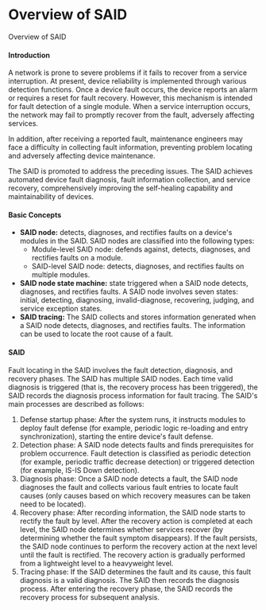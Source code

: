 Overview of SAID
================

Overview of SAID

#### Introduction

A network is prone to severe problems if it fails to recover from a service interruption. At present, device reliability is implemented through various detection functions. Once a device fault occurs, the device reports an alarm or requires a reset for fault recovery. However, this mechanism is intended for fault detection of a single module. When a service interruption occurs, the network may fail to promptly recover from the fault, adversely affecting services.

In addition, after receiving a reported fault, maintenance engineers may face a difficulty in collecting fault information, preventing problem locating and adversely affecting device maintenance.

The SAID is promoted to address the preceding issues. The SAID achieves automated device fault diagnosis, fault information collection, and service recovery, comprehensively improving the self-healing capability and maintainability of devices.


#### Basic Concepts

* **SAID node:** detects, diagnoses, and rectifies faults
  on a device's modules in the SAID. SAID nodes are classified
  into the following types:
  + Module-level SAID node: defends against, detects, diagnoses, and
    rectifies faults on a module.
  + SAID-level SAID node: detects, diagnoses, and rectifies faults
    on multiple modules.
* **SAID node state machine:** state triggered when a SAID
  node detects, diagnoses, and rectifies faults. A SAID node involves
  seven states: initial, detecting, diagnosing, invalid-diagnose, recovering,
  judging, and service exception states.
* **SAID tracing:** The SAID collects and stores information
  generated when a SAID node detects, diagnoses, and rectifies faults.
  The information can be used to locate the root cause of a fault.

#### SAID

Fault
locating in the SAID involves the fault detection, diagnosis, and
recovery phases. The SAID has multiple SAID nodes. Each time valid
diagnosis is triggered (that is, the recovery process has been triggered),
the SAID records the diagnosis process information for fault tracing.
The SAID's main processes are described as follows:

1. Defense startup phase: After the system runs, it instructs
   modules to deploy fault defense (for example, periodic logic re-loading
   and entry synchronization), starting the entire device's fault
   defense.
2. Detection phase: A SAID node detects faults and finds prerequisites
   for problem occurrence. Fault detection is classified as periodic
   detection (for example, periodic traffic decrease detection) or triggered
   detection (for example, IS-IS Down detection).
3. Diagnosis phase: Once a SAID node detects a fault, the SAID
   node diagnoses the fault and collects various fault entries to locate
   fault causes (only causes based on which recovery measures can be
   taken need to be located).
4. Recovery phase: After recording information, the SAID node
   starts to rectify the fault by level. After the recovery action is
   completed at each level, the SAID node determines whether services
   recover (by determining whether the fault symptom disappears). If
   the fault persists, the SAID node continues to perform the recovery
   action at the next level until the fault is rectified. The recovery
   action is gradually performed from a lightweight level to a heavyweight
   level.
5. Tracing phase: If the SAID determines the fault and its cause,
   this fault diagnosis is a valid diagnosis. The SAID then records the
   diagnosis process. After entering the recovery phase, the SAID records
   the recovery process for subsequent analysis.